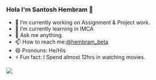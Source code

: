 ### Hola I'm Santosh Hembram 👋

- 🔭 I’m currently working on Assignment & Project work.
- 🌱 I’m currently learning in IMCA
- 💬 Ask me anything.
- 📫 How to reach me:[@hembram_beta](https://www.instagram.com/hembram_beta/)
- 😄 Pronouns: He/His
- ⚡ Fun fact: I Spend almost 12hrs in watching movies.

<img src="https://github-readme-stats.vercel.app/api?username=hembrambeta777&&show_icons=true&title_color=ffffff&icon_color=bb2acf&text_color=daf7dc&bg_color=151515">
